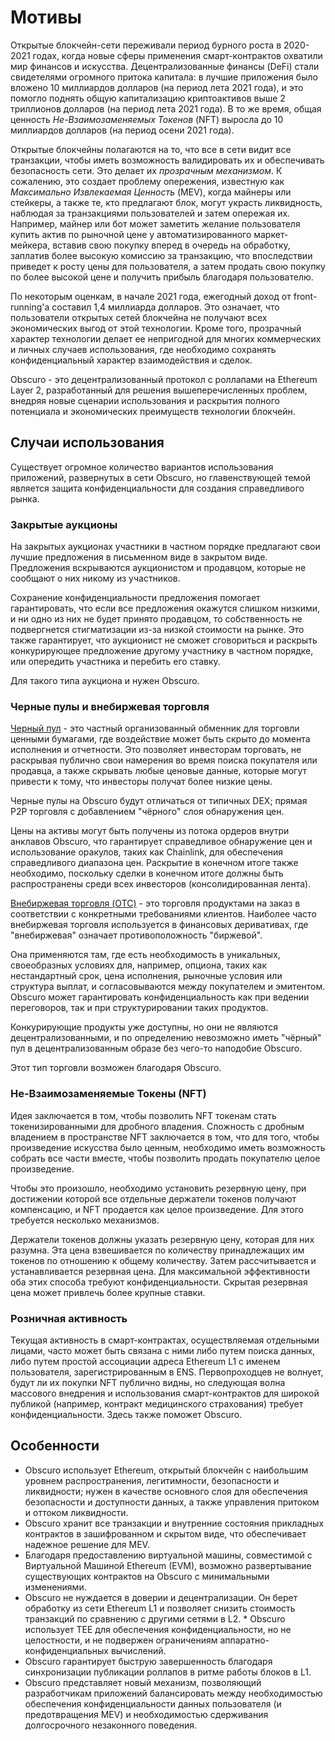 # Мотивы
Открытые блокчейн-сети переживали период бурного роста в 2020-2021 годах, когда новые сферы применения смарт-контрактов охватили мир финансов и искусства. Децентрализованные финансы (DeFi) стали свидетелями огромного притока капитала: в лучшие приложения было вложено 10 миллиардов долларов (на период лета 2021 года), и это помогло поднять общую капитализацию криптоактивов выше 2 триллионов долларов (на период лета 2021 года). В то же время, общая ценность _Не-Взаимозаменяемых Токенов_ (NFT) выросла до 10 миллиардов долларов (на период осени 2021 года).

Открытые блокчейны полагаются на то, что все в сети видит все транзакции, чтобы иметь возможность валидировать их и обеспечивать безопасность сети. Это делает их _прозрачным механизмом_. К сожалению, это создает проблему опережения, известную как _Максимально Извлекаемая Ценность_ (MEV), когда майнеры или стейкеры, а также те, кто предлагают блок, могут украсть ликвидность, наблюдая за транзакциями пользователей и затем опережая их. Например, майнер или бот может заметить желание пользователя купить актив по рыночной цене у автоматизированного маркет-мейкера, вставив свою покупку вперед в очередь на обработку, заплатив более высокую комиссию за транзакцию, что впоследствии приведет к росту цены для пользователя, а затем продать свою покупку по более высокой цене и получить прибыль благодаря пользователю.

По некоторым оценкам, в начале 2021 года, ежегодный доход от front-running'а составил 1,4 миллиарда долларов. Это означает, что пользователи открытых сетей блокчейна не получают всех экономических выгод от этой технологии. Кроме того, прозрачный характер технологии делает ее непригодной для многих коммерческих и личных случаев использования, где необходимо сохранять конфиденциальный характер взаимодействия и сделок.

Obscuro - это децентрализованный протокол с роллапами на Ethereum Layer 2, разработанный для решения вышеперечисленных проблем, внедряя новые сценарии использования и раскрытия полного потенциала и экономических преимуществ технологии блокчейн.

## Случаи использования
Существует огромное количество вариантов использования приложений, развернутых в сети Obscuro, но главенствующей темой является защита конфиденциальности для создания справедливого рынка.

### Закрытые аукционы
На закрытых аукционах участники в частном порядке предлагают свои лучшие предложения в письменном виде в закрытом виде. Предложения вскрываются аукционистом и продавцом, которые не сообщают о них никому из участников.

Сохранение конфиденциальности предложения помогает гарантировать, что если все предложения окажутся слишком низкими, и ни одно из них не будет принято продавцом, то собственность не подвергнется стигматизации из-за низкой стоимости на рынке. Это также гарантирует, что аукционист не сможет сговориться и раскрыть конкурирующее предложение другому участнику в частном порядке, или опередить участника и перебить его ставку.

Для такого типа аукциона и нужен Obscuro.

### Черные пулы и внебиржевая торговля
[Черный пул](https://www.investopedia.com/articles/markets/050614/introduction-dark-pools.asp) - это частный организованный обменник для торговли ценными бумагами, где воздействие может быть скрыто до момента исполнения и отчетности. Это позволяет инвесторам торговать, не раскрывая публично свои намерения во время поиска покупателя или продавца, а также скрывать любые ценовые данные, которые могут привести к тому, что инвесторы получат более низкие цены.

Черные пулы на Obscuro будут отличаться от типичных DEX; прямая P2P торговля с добавлением "чёрного" слоя обнаружения цен.

Цены на активы могут быть получены из потока ордеров внутри анклавов Obscuro, что гарантирует справедливое обнаружение цен и использование оракулов, таких как Chainlink, для обеспечения справедливого диапазона цен. Раскрытие в конечном итоге также необходимо, поскольку сделки в конечном итоге должны быть распространены среди всех инвесторов (консолидированная лента).

[Внебиржевая торговля (OTC)](https://www.investopedia.com/terms/o/otc.asp) - это торговля продуктами на заказ в соответствии с конкретными требованиями клиентов. Наиболее часто внебиржевая торговля используется в финансовых деривативах, где "внебиржевая" означает противоположность "биржевой".

Она применяются там, где есть необходимость в уникальных, своеобразных условиях для, например, опциона, таких как нестандартный срок, цена исполнения, рыночные условия  или структура выплат, и согласовываются между покупателем и эмитентом. Obscuro может гарантировать конфиденциальность как при ведении переговоров, так и при структурировании таких продуктов.

Конкурирующие продукты уже доступны, но они не являются децентрализованными, и по определению невозможно иметь "чёрный" пул в децентрализованным образе без чего-то наподобие Obscuro.

Этот тип торговли возможен благодаря Obscuro.

### Не-Взаимозаменяемые Токены (NFT)
Идея заключается в том, чтобы позволить NFT токенам стать токенизированными для дробного владения. Сложность с дробным владением в пространстве NFT заключается в том, что для того, чтобы произведение искусства было ценным, необходимо иметь возможность собрать все части вместе, чтобы позволить продать покупателю целое произведение.

Чтобы это произошло, необходимо установить резервную цену, при достижении которой все отдельные держатели токенов получают компенсацию, и NFT продается как целое произведение. Для этого требуется несколько механизмов.

Держатели токенов должны указать резервную цену, которая для них разумна. Эта цена взвешивается по количеству принадлежащих им токенов по отношению к общему количеству. Затем рассчитывается и устанавливается резервная цена. Для максимальной эффективности оба этих способа требуют конфиденциальности. Скрытая резервная цена может привлечь более крупные ставки.

### Розничная активность
Текущая активность в смарт-контрактах, осуществляемая отдельными лицами, часто может быть связана с ними либо путем поиска данных, либо путем простой ассоциации адреса Ethereum L1 с именем пользователя, зарегистрированным в ENS. Первопроходцев не волнует, будут ли их покупки NFT публично видны, но следующая волна массового внедрения и использования смарт-контрактов для широкой публикой (например, контракт медицинского страхования) требует конфиденциальности. Здесь также поможет Obscuro.

## Особенности
* Obscuro использует Ethereum, открытый блокчейн с наибольшим уровнем распространения, легитимности, безопасности и ликвидности; нужен в качестве основного слоя для обеспечения безопасности и доступности данных, а также управления притоком и оттоком ликвидности.
* Obscuro хранит все транзакции и внутренние состояния прикладных контрактов в зашифрованном и скрытом виде, что обеспечивает надежное решение для MEV.
* Благодаря предоставлению виртуальной машины, совместимой с Виртуальной Машиной Ethereum (EVM), возможно развертывание существующих контрактов на Obscuro с минимальными изменениями.
* Obscuro не нуждается в доверии и децентрализации. Он берет обработку из сети Ethereum L1 и позволяет снизить стоимость транзакций по сравнению с другими сетями в L2. * Obscuro использует TEE для обеспечения конфиденциальности, но не целостности, и не подвержен ограничениям аппаратно-конфиденциальных вычислений.
* Obscuro гарантирует быструю завершенность благодаря синхронизации публикации роллапов в ритме работы блоков в L1.
* Obscuro представляет новый механизм, позволяющий разработчикам приложений балансировать между необходимостью обеспечения конфиденциальности данных пользователя (и предотвращения MEV) и необходимостью сдерживания долгосрочного незаконного поведения.

